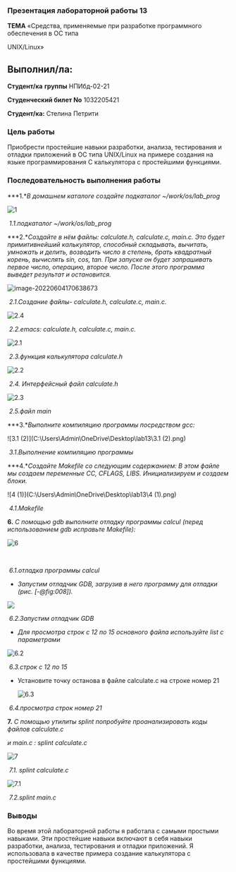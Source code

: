 ### **Презентация лабораторной работы 13**  



 

**ТЕМА** «Средства, применяемые при разработке программного обеспечения в ОС типа

UNIX/Linux» 



## Выполнил/лa:

**Студент/ка** **группы** НПИбд-02-21

**Студенческий билет No** 1032205421

**Студент/кa:** Стелина Петрити







### **Цель работы**

Приобрести простейшие навыки разработки, анализа, тестирования и отладки приложений в ОС типа UNIX/Linux на примере создания на языке программирования С калькулятора с простейшими функциями.



### **Последовательность выполнения работы**

***1.**В домашнем каталоге создайте подкаталог ~/work/os/lab_prog*

![1](C:\Users\Admin\OneDrive\Desktop\lab13\1.png)

​							*1.1.подкаталог ~/work/os/lab_prog*





***2.**Создайте в нём файлы: calculate.h, calculate.c, main.c. Это будет примитивнейший калькулятор, способный складывать, вычитать, умножать и делить, возводить число в степень, брать квадратный корень, вычислять sin, cos, tan. При запуске он будет запрашивать первое число, операцию, второе число. После этого программа выведет результат и остановится.*

![image-20220604170638673](C:\Users\Admin\AppData\Roaming\Typora\typora-user-images\image-20220604170638673.png)

​											*2.1.Создание файлы- calculate.h, calculate.c, main.c.*

![2.4](C:\Users\Admin\OneDrive\Desktop\lab13\2.4.png)

​															*2.2.emacs: calculate.h, calculate.c, main.c.*

![2.1](C:\Users\Admin\OneDrive\Desktop\lab13\2.1.png)

​										*2.3.функция калькулятора calculate.h*

![2.2](C:\Users\Admin\OneDrive\Desktop\lab13\2.2.png)

​											*2.4. Интерфейсный файл calculate.h*

![2.3](C:\Users\Admin\OneDrive\Desktop\lab13\2.3.png)

​														*2.5.файл main*





***3.**Выполните компиляцию программы посредством gcc:*

![3.1 (2)](C:\Users\Admin\OneDrive\Desktop\lab13\3.1 (2).png)

​											*3.1.Выполнение компиляцию программы*											





***4.**Создайте Makefile со следующим содержанием: В этом файле мы создаем переменные CC, CFLAGS, LIBS. Инициализируем и создаем блоки.*

![4 (1)](C:\Users\Admin\OneDrive\Desktop\lab13\4 (1).png)

​																	*4.1.Makefile*





**6.** *С помощью gdb выполните отладку программы calcul (перед использованием gdb исправьте Makefile):*

![6](C:\Users\Admin\OneDrive\Desktop\lab13\6.png)

​		

​																*6.1.отладка программы calcul*

- *Запустим отладчик GDB, загрузив в него программу для отладки (рис. [-@fig:008]).*

![](C:\Users\Admin\OneDrive\Desktop\lab13\..png)

​									*6.2.Запустим отладчик GDB*

- *Для просмотра строк с 12 по 15 основного файла используйте list с параметрами*

![6.2](C:\Users\Admin\OneDrive\Desktop\lab13\6.2.png)

​							*6.3.строк с 12 по 15* 

- Установите точку останова в файле calculate.c на строке номер 21

  ![6.3](C:\Users\Admin\OneDrive\Desktop\lab13\6.3.png)

​										*6.4.просмотра строк номер 21*





**7.** *С помощью утилиты splint попробуйте проанализировать коды файлов calculate.c*

*и main.c : splint calculate.c*

![7](C:\Users\Admin\OneDrive\Desktop\lab13\7.png)

​								*7.1. splint calculate.c*					

![7.1](C:\Users\Admin\OneDrive\Desktop\lab13\7.1.png)

​								*7.2.splint main.c*





### **Выводы**

Во время этой лабораторной работы я работала с самыми простыми навыками. Эти простейшие навыки включают в себя навыки разработки, анализа, тестирования и отладки приложений. Я использовала в качестве примера создание калькулятора с простейшими функциями.





